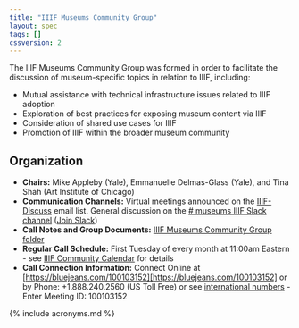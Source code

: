 ```yaml
---
title: "IIIF Museums Community Group"
layout: spec
tags: []
cssversion: 2
---
```


The IIIF Museums Community Group was formed in order to facilitate the discussion of museum-specific topics in relation to IIIF, including:

  * Mutual assistance with technical infrastructure issues related to IIIF adoption
  * Exploration of best practices for exposing museum content via IIIF
  * Consideration of shared use cases for IIIF
  * Promotion of IIIF within the broader museum community

## Organization

  * **Chairs:** Mike Appleby (Yale), Emmanuelle Delmas-Glass (Yale), and Tina Shah (Art Institute of Chicago)
  * **Communication Channels:** Virtual meetings announced on the [IIIF-Discuss][iiif-discuss] email list. General discussion on the [# museums IIIF Slack channel][museums-slack] ([Join Slack][slack])
  * **Call Notes and Group Documents:** [IIIF Museums Community Group folder][museums-folder]
  * **Regular Call Schedule:** First Tuesday of every month at 11:00am Eastern - see [IIIF Community Calendar][iiif-calendar] for details
  * **Call Connection Information:** Connect Online at [https://bluejeans.com/100103152][https://bluejeans.com/100103152] or by Phone: +1.888.240.2560 (US Toll Free) or see [international numbers][international-bluejeans] - Enter Meeting ID: 100103152

  [iiif-discuss]: https://groups.google.com/forum/#!forum/iiif-discuss "IIIF-Discuss Forum"
  [museums-slack]: https://iiif.slack.com/messages/museums/details/
  [museums-folder]:https://drive.google.com/drive/folders/0B9EeoRu2zWerLXhfMm9abGFxbTg?usp=sharing
  [slack]: http://bit.ly/iiif-slack
  [https://bluejeans.com/100103152]: https://bluejeans.com/100103152
  [iiif-calendar]: http://iiif.io/community/groups/
  [international-bluejeans]: https://bluejeans.com/numbers?ll=en

{% include acronyms.md %}
